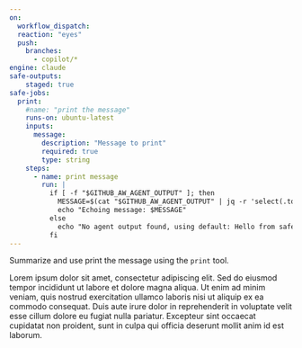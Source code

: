 ```yaml
---
on: 
  workflow_dispatch:
  reaction: "eyes"
  push:
    branches:
      - copilot/*
engine: claude
safe-outputs:
    staged: true
safe-jobs:
  print:
    #name: "print the message"
    runs-on: ubuntu-latest
    inputs:
      message:
        description: "Message to print"
        required: true
        type: string
    steps:
      - name: print message
        run: |
          if [ -f "$GITHUB_AW_AGENT_OUTPUT" ]; then
            MESSAGE=$(cat "$GITHUB_AW_AGENT_OUTPUT" | jq -r 'select(.tool == "echo") | .message // "Hello from safe-job!"')
            echo "Echoing message: $MESSAGE"
          else
            echo "No agent output found, using default: Hello from safe-job!"
          fi
---
```

Summarize and use print the message using the `print` tool.

Lorem ipsum dolor sit amet, consectetur adipiscing elit. Sed do eiusmod tempor incididunt ut labore et dolore magna aliqua. Ut enim ad minim veniam, quis nostrud exercitation ullamco laboris nisi ut aliquip ex ea commodo consequat. Duis aute irure dolor in reprehenderit in voluptate velit esse cillum dolore eu fugiat nulla pariatur. Excepteur sint occaecat cupidatat non proident, sunt in culpa qui officia deserunt mollit anim id est laborum.
